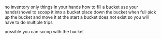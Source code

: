 no inventory only things in your hands
how to fill a bucket use your hands/shovel to scoop it into a bucket
place down the bucket when full pick up the bucket and move it
at the start a bucket does not exist so you will have to do multiple trips

possible you can scoop with the bucket 
